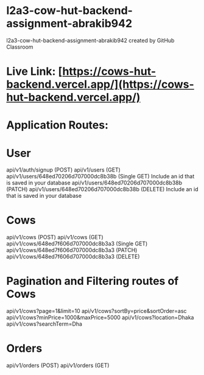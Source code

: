 # l2a3-cow-hut-backend-assignment-abrakib942
l2a3-cow-hut-backend-assignment-abrakib942 created by GitHub Classroom
# Live Link: [https://cows-hut-backend.vercel.app/](https://cows-hut-backend.vercel.app/)

# Application Routes:

# User
api/v1/auth/signup (POST)
api/v1/users (GET)
api/v1/users/648ed70206d707000dc8b38b (Single GET) Include an id that is saved in your database
api/v1/users/648ed70206d707000dc8b38b (PATCH)
api/v1/users/648ed70206d707000dc8b38b (DELETE) Include an id that is saved in your database


# Cows
api/v1/cows (POST)
api/v1/cows (GET)
api/v1/cows/648ed7f606d707000dc8b3a3 (Single GET)
api/v1/cows/648ed7f606d707000dc8b3a3 (PATCH)
api/v1/cows/648ed7f606d707000dc8b3a3 (DELETE)

# Pagination and Filtering routes of Cows
api/v1/cows?page=1&limit=10
api/v1/cows?sortBy=price&sortOrder=asc
api/v1/cows?minPrice=1000&maxPrice=5000
api/v1/cows?location=Dhaka
api/v1/cows?searchTerm=Dha


# Orders
api/v1/orders (POST)
api/v1/orders (GET)
